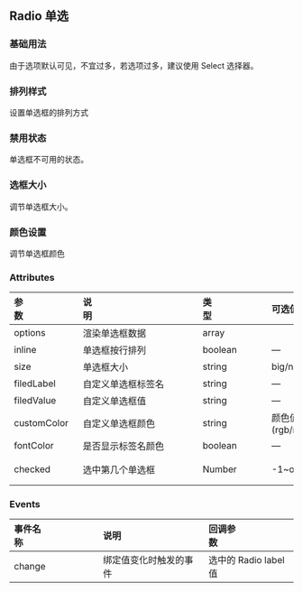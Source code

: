 ## Radio 单选
<script setup>
    import baseDemo from './demo/base.vue';
    import demo1 from './demo/demo1.vue';
    import demo2 from './demo/demo2.vue';
    import demo3 from './demo/demo3.vue';
    import demo4 from './demo/demo4.vue';
    import preview from "../../../src/components/preview.vue"
</script>


### 基础用法
由于选项默认可见，不宜过多，若选项过多，建议使用 Select 选择器。

<baseDemo />
<preview compName="radio" demoName="base" />

### 排列样式
设置单选框的排列方式

<demo4 />
<preview compName="radio" demoName="demo4" />

### 禁用状态
单选框不可用的状态。

<demo1 />
<preview compName="radio" demoName="demo1" />

### 选框大小
调节单选框大小。

<demo2 />
<preview compName="radio" demoName="demo1" />

### 颜色设置
调节单选框颜色

<demo3 />
<preview compName="radio" demoName="demo3" />

### Attributes

| 参数&nbsp;&nbsp;&nbsp;&nbsp;&nbsp;&nbsp;&nbsp;&nbsp;&nbsp;&nbsp;&nbsp;&nbsp;&nbsp;&nbsp;&nbsp;&nbsp;&nbsp;&nbsp;&nbsp;&nbsp;&nbsp; | 说明&nbsp;&nbsp;&nbsp;&nbsp;&nbsp;&nbsp;&nbsp;&nbsp;&nbsp;&nbsp;&nbsp;&nbsp;&nbsp;&nbsp;&nbsp;&nbsp;&nbsp;&nbsp;&nbsp;&nbsp;&nbsp;&nbsp;&nbsp;&nbsp;&nbsp;&nbsp;&nbsp;&nbsp;&nbsp;&nbsp;&nbsp;&nbsp;&nbsp;&nbsp;&nbsp;&nbsp;&nbsp;&nbsp;&nbsp;&nbsp;&nbsp;&nbsp; | 类型&nbsp;&nbsp;&nbsp;&nbsp;&nbsp;&nbsp;&nbsp;&nbsp;&nbsp;&nbsp;&nbsp;&nbsp;&nbsp;&nbsp;&nbsp;&nbsp;&nbsp;&nbsp;&nbsp;&nbsp;&nbsp; | 可选值 | 默认值 | 
| :----------------------------------------------------------- | :----------------------------------------------------------- | :----------------------------------------------------------- | :----------------------------------------------------------- | :--------- |
| options | 渲染单选框数据 | array |  | —          |
| inline                                                       | 单选框按行排列                                               | boolean                                                      | —                                                            | true       |
| size                                                         | 单选框大小                                                   | string                                                       | big/nomal/small                                              | nomal      |
| filedLabel                                                   | 自定义单选框标签名                                           | string                                                       | —                                                            | label      |
| filedValue                                                   | 自定义单选框值                                               | string                                                       | —                                                            | value      |
| customColor                                                  | 自定义单选框颜色                                             | string                                                       | 颜色值(rgb/rgba/hex/hsl) | \#409eff   |
| fontColor                                                    | 是否显示标签名颜色                                           | boolean                                                      | —                                                            | false      |
| checked                                                      | 选中第几个单选框                                             | Number                                                       | -1~options.length                                            | -1(不选中) |





### Events

| 事件名称&nbsp;&nbsp;&nbsp;&nbsp;&nbsp;&nbsp;&nbsp;&nbsp;&nbsp;&nbsp;&nbsp;&nbsp;&nbsp;&nbsp;&nbsp;&nbsp;&nbsp;&nbsp;&nbsp;&nbsp;&nbsp;| 说明&nbsp;&nbsp;&nbsp;&nbsp;&nbsp;&nbsp;&nbsp;&nbsp;&nbsp;&nbsp;&nbsp;&nbsp;&nbsp;&nbsp;&nbsp;&nbsp;&nbsp;&nbsp;&nbsp;&nbsp;&nbsp;| 回调参数&nbsp;&nbsp;&nbsp;&nbsp;&nbsp;&nbsp;&nbsp;&nbsp;&nbsp;&nbsp;&nbsp;&nbsp;&nbsp;&nbsp;&nbsp;&nbsp;&nbsp;&nbsp;&nbsp;&nbsp;&nbsp;|
| :----------------------------------------------------------- | :---------------------------------------------- | :--------------------- |
| change  | 绑定值变化时触发的事件&nbsp;&nbsp;&nbsp;&nbsp; | 选中的 Radio label 值 |